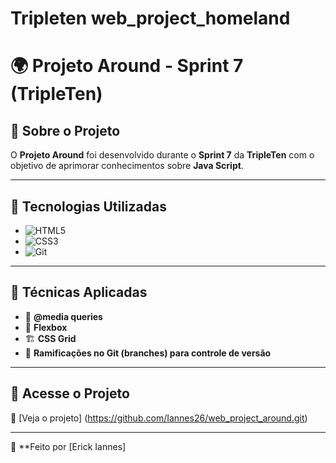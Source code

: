 # Tripleten web_project_homeland

# 🌍 Projeto Around - Sprint 7 (TripleTen)

## 📌 Sobre o Projeto

O **Projeto Around** foi desenvolvido durante o **Sprint 7** da **TripleTen** com o objetivo de aprimorar conhecimentos sobre **Java Script**.

---

## 🚀 Tecnologias Utilizadas

- ![HTML5](https://img.shields.io/badge/HTML5-%23E34F26.svg?style=flat&logo=html5&logoColor=white)
- ![CSS3](https://img.shields.io/badge/CSS3-%231572B6.svg?style=flat&logo=css3&logoColor=white)
- ![Git](https://img.shields.io/badge/Git-F05032?style=flat&logo=git&logoColor=white)

---

## 🎯 Técnicas Aplicadas

- 📱 **@media queries**
- 📏 **Flexbox**
- 🏗️ **CSS Grid**
- 🌿 **Ramificações no Git (branches) para controle de versão**

---

## 🔗 Acesse o Projeto

🔗 [Veja o projeto] (https://github.com/Iannes26/web_project_around.git)

---

🔹 \*\*Feito por [Erick Iannes]
